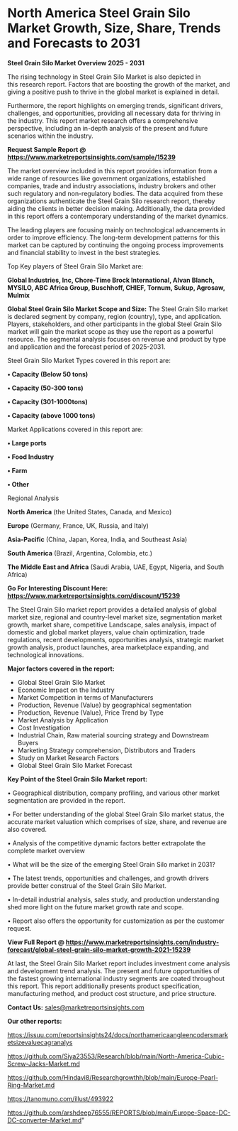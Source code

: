  # North America Steel Grain Silo Market Growth, Size, Share, Trends and Forecasts to 2031

<Strong> Steel Grain Silo Market Overview 2025 - 2031</strong>

The rising technology in Steel Grain Silo Market is also depicted in this research report. Factors that are boosting the growth of the market, and giving a positive push to thrive in the global market is explained in detail.

Furthermore, the report highlights on emerging trends, significant drivers, challenges, and opportunities, providing all necessary data for thriving in the industry. This report market research offers a comprehensive perspective, including an in-depth analysis of the present and future scenarios within the industry.

<strong>Request Sample Report @ <a href=https://www.marketreportsinsights.com/sample/15239>https://www.marketreportsinsights.com/sample/15239</a></strong>

The market overview included in this report provides information from a wide range of resources like government organizations, established companies, trade and industry associations, industry brokers and other such regulatory and non-regulatory bodies. The data acquired from these organizations authenticate the Steel Grain Silo research report, thereby aiding the clients in better decision making. Additionally, the data provided in this report offers a contemporary understanding of the market dynamics.

The leading players are focusing mainly on technological advancements in order to improve efficiency. The long-term development patterns for this market can be captured by continuing the ongoing process improvements and financial stability to invest in the best strategies.

Top Key players of Steel Grain Silo Market are:

<strong>Global Industries, Inc, Chore-Time Brock International, Alvan Blanch, MYSILO, ABC Africa Group, Buschhoff, CHIEF, Tornum, Sukup, Agrosaw, Mulmix</strong>

<strong><b>Global Steel Grain Silo Market Scope and Size:</b></strong>
The Steel Grain Silo market is declared segment by company, region (country), type, and application. Players, stakeholders, and other participants in the global Steel Grain Silo market will gain the market scope as they use the report as a powerful resource. The segmental analysis focuses on revenue and product by type and application and the forecast period of 2025-2031.

Steel Grain Silo Market Types covered in this report are:

<strong>• Capacity (Below 50 tons)

• Capacity (50-300 tons)

• Capacity (301-1000tons)

• Capacity (above 1000 tons)</strong>

Market Applications covered in this report are:

<strong>• Large ports

• Food Industry

• Farm

• Other</strong> 

Regional Analysis

<strong>North America</strong> (the United States, Canada, and Mexico)

<strong>Europe</strong> (Germany, France, UK, Russia, and Italy)

<strong>Asia-Pacific</strong> (China, Japan, Korea, India, and Southeast Asia)

<strong>South America</strong> (Brazil, Argentina, Colombia, etc.)

<strong>The Middle East and Africa</strong> (Saudi Arabia, UAE, Egypt, Nigeria, and South Africa)

<strong>Go For Interesting Discount Here: <a href=https://www.marketreportsinsights.com/discount/15239>https://www.marketreportsinsights.com/discount/15239</a></strong>

The Steel Grain Silo market report provides a detailed analysis of global market size, regional and country-level market size, segmentation market growth, market share, competitive Landscape, sales analysis, impact of domestic and global market players, value chain optimization, trade regulations, recent developments, opportunities analysis, strategic market growth analysis, product launches, area marketplace expanding, and technological innovations.

<strong><b>Major factors covered in the report:</b></strong>
<ul>
  <li>Global Steel Grain Silo Market </li>
  <li>Economic Impact on the Industry</li>
  <li>Market Competition in terms of Manufacturers</li>
  <li>Production, Revenue (Value) by geographical segmentation</li>
  <li>Production, Revenue (Value), Price Trend by Type</li>
  <li>Market Analysis by Application</li>
  <li>Cost Investigation</li>
  <li>Industrial Chain, Raw material sourcing strategy and Downstream Buyers</li>
  <li>Marketing Strategy comprehension, Distributors and Traders</li>
  <li>Study on Market Research Factors</li>
  <li>Global Steel Grain Silo Market Forecast</li>
</ul>

<strong><b>Key Point of the Steel Grain Silo Market report:</b></strong>

• Geographical distribution, company profiling, and various other market segmentation are provided in the report.

• For better understanding of the global Steel Grain Silo market status, the accurate market valuation which comprises of size, share, and revenue are also covered.

• Analysis of the competitive dynamic factors better extrapolate the complete market overview

• What will be the size of the emerging Steel Grain Silo market in 2031?

• The latest trends, opportunities and challenges, and growth drivers provide better construal of the Steel Grain Silo Market.

• In-detail industrial analysis, sales study, and production understanding shed more light on the future market growth rate and scope.

• Report also offers the opportunity for customization as per the customer request.

<strong><b>View Full Report @ <a href=https://www.marketreportsinsights.com/industry-forecast/global-steel-grain-silo-market-growth-2021-15239>https://www.marketreportsinsights.com/industry-forecast/global-steel-grain-silo-market-growth-2021-15239</a></b></strong>


At last, the Steel Grain Silo Market report includes investment come analysis and development trend analysis. The present and future opportunities of the fastest growing international industry segments are coated throughout this report. This report additionally presents product specification, manufacturing method, and product cost structure, and price structure.

<strong>Contact Us:</strong>
sales@marketreportsinsights.com

<strong>Our other reports:</strong>

<a href=https://issuu.com/reportsinsights24/docs/northamericaangleencodersmarketsizevaluecagranalys>https://issuu.com/reportsinsights24/docs/northamericaangleencodersmarketsizevaluecagranalys</a>

<a href=https://github.com/Siya23553/Research/blob/main/North-America-Cubic-Screw-Jacks-Market.md>https://github.com/Siya23553/Research/blob/main/North-America-Cubic-Screw-Jacks-Market.md</a>

<a href=https://github.com/Hindavi8/Researchgrowthh/blob/main/Europe-Pearl-Ring-Market.md>https://github.com/Hindavi8/Researchgrowthh/blob/main/Europe-Pearl-Ring-Market.md</a>

<a href=https://tanomuno.com/illust/493922>https://tanomuno.com/illust/493922</a>

<a href=https://github.com/arshdeep76555/REPORTS/blob/main/Europe-Space-DC-DC-converter-Market.md>https://github.com/arshdeep76555/REPORTS/blob/main/Europe-Space-DC-DC-converter-Market.md</a>"
